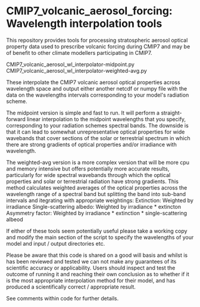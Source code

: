 # CMIP7_volcanic_aerosol_forcing: Wavelength interpolation tools
This repository provides tools for processing stratospheric aerosol optical property data used to prescribe volcanic forcing during CMIP7 and may be of benefit to other climate modellers participating in CMIP7. 

CMIP7_volcanic_aerosol_wl_interpolator-midpoint.py
CMIP7_volcanic_aerosol_wl_interpolator-weighted-avg.py

These interpolate the CMIP7 volcanic aerosol optical properties across wavelength space and output either 
another netcdf or numpy file with the data on the wavelengths intervals corresponding to your model's radiation scheme. 

The midpoint version is simple and fast to run. It will perform a straight-forward linear interpolation to the midpoint
wavelengths that you specify, corresponding to your radiation schemes spectral bands. The downside is that it can lead
to somewhat unrepresentative optical properties for wide wavebands that cover sections of the solar or terrestrial
spectrum in which there are strong gradients of optical properties and/or irradiance with wavelength.

The weighted-avg version is a more complex version that will be more cpu and memory intensive but offers
potentially more accurate results, particularly for wide spectral wavebands through which the optical
properties and solar or terrestrial radiation have strong gradients. This method calculates weighted averages
of the optical properties across the wavelength range of a spectral band but splitting the band into sub-band 
intervals and itegrating with appropriate weightings:
  Extinction:                 Weighted by irradiance
  Single-scattering albedo:   Weighted by irradiance * extincton
  Asymmetry factor:           Weighted by irradiance * extinction * single-scattering albeod

If either of these tools seem potentially useful please take a working copy and modify the main section of the script to specify the 
wavelengths of your model and input / output directories etc. 

Please be aware that this code is shared on a good will basis and whilst is has been reviewed and tested we can not make any 
guarantees of its scientific accuracy or applicability. Users should inspect and test the outcome of running it and reaching 
their own conclusion as to whether if it is the most appropriate interpolation method for their model, 
and has produced a scientifically correct / appropriate result. 

See comments within code for further details. 
